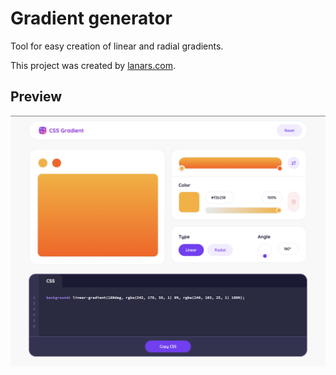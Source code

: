 # Gradient generator

Tool for easy creation of linear and radial gradients.

This project was created by [lanars.com](https://lanars.com).

## Preview

![Preview](public/project-preview.png)
